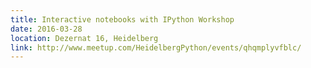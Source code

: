 ```yaml
---
title: Interactive notebooks with IPython Workshop
date: 2016-03-28
location: Dezernat 16, Heidelberg
link: http://www.meetup.com/HeidelbergPython/events/qhqmplyvfblc/
---
```

